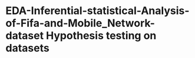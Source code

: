 # EDA-Inferential-statistical-Analysis-of-Fifa-and-Mobile_Network-dataset Hypothesis testing on datasets
